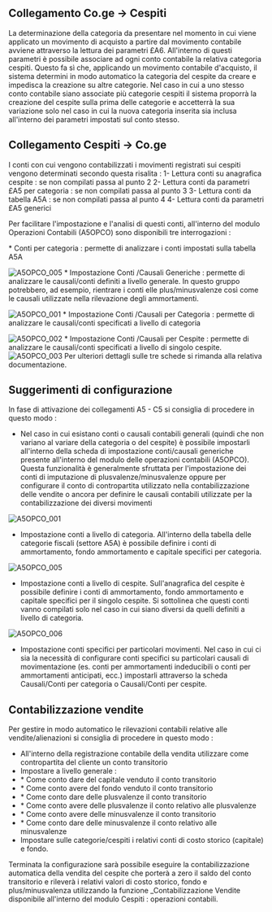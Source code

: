 ## Collegamento Co.ge -> Cespiti

La determinazione della categoria da presentare nel momento in cui viene applicato un movimento di acquisto a partire dal movimento contabile avviene attraverso la lettura dei parametri £A6. All'interno di questi parametri è possibile associare ad ogni conto contabile la relativa categoria cespiti. Questo fa sì che, applicando un movimento contabile d'acquisto, il sistema determini in modo automatico la categoria del cespite da creare e impedisca la creazione su altre categorie. Nel caso in cui a uno stesso conto contabile siano associate più categorie cespiti il sistema proporrà la creazione del cespite sulla prima delle categorie e accetterrà la sua variazione solo nel caso in cui la nuova categoria inserita sia inclusa all'interno dei parametri impostati sul conto stesso.


## Collegamento Cespiti -> Co.ge

I conti con cui vengono contabilizzati i movimenti registrati sui cespiti vengono determinati secondo questa risalita : 
1- Lettura conti su anagrafica cespite :  se non compilati passa al punto 2
2- Lettura conti da parametri £A5 per categoria :  se non compilati passa al punto 3
3- Lettura conti da tabella A5A :  se non compilati passa al punto 4
4- Lettura conti da parametri £A5 generici

Per facilitare l'impostazione e l'analisi di questi conti, all'interno del modulo Operazioni Contabili (A5OPCO) sono disponibili tre interrogazioni : 

 \* Conti per categoria :  permette di analizzare i conti impostati sulla tabella A5A

![A5OPCO_005](http://localhost:3000/immagini/A5OPCO_03/A5OPCO_005.png)
 \* Impostazione Conti /Causali Generiche :  permette di analizzare le causali/conti definiti a livello generale. In questo gruppo potrebbero, ad esempio, rientrare i conti elle plus/minusvalenze così come le causali utilizzate nella rilevazione degli ammortamenti.

![A5OPCO_001](http://localhost:3000/immagini/A5OPCO_03/A5OPCO_001.png)
 \* Impostazione Conti /Causali per Categoria :  permette di analizzare le causali/conti specificati a livello di categoria

![A5OPCO_002](http://localhost:3000/immagini/A5OPCO_03/A5OPCO_002.png)
 \* Impostazione Conti /Causali per Cespite :  permette di analizzare le causali/conti specificati a livello di singolo cespite.
![A5OPCO_003](http://localhost:3000/immagini/A5OPCO_03/A5OPCO_003.png)
Per ulteriori dettagli sulle tre schede si rimanda alla relativa documentazione.

## Suggerimenti di configurazione

In fase di attivazione dei collegamenti A5 - C5 si consiglia di procedere in questo modo : 


- Nel caso in cui esistano conti o causali contabili generali (quindi che non variano al variare della categoria o del cespite) è possibile impostarli all'interno della scheda di impostazione conti/causali generiche presente all'interno del modulo delle operazioni contabili (A5OPCO). Questa funzionalità è generalmente sfruttata per l'impostazione dei conti di imputazione di plusvalenze/minusvalenze oppure per configurare il conto di contropartita utilizzato nella contabilizzazione delle vendite o ancora per definire le causali contabili utilizzate per la contabilizzazione dei diversi movimenti

![A5OPCO_001](http://localhost:3000/immagini/A5OPCO_03/A5OPCO_001.png)
- Impostazione conti a livello di categoria. All'interno della tabella delle categorie fiscali (settore A5A) è possibile definire i conti di ammortamento, fondo ammortamento e capitale specifici per categoria.

![A5OPCO_005](http://localhost:3000/immagini/A5OPCO_03/A5OPCO_005.png)
- Impostazione conti a livello di cespite. Sull'anagrafica del cespite è possibile definire i conti di ammortamento, fondo ammortamento e capitale specifici per il singolo cespite. Si sottolinea che questi conti vanno compilati solo nel caso in cui siano diversi da quelli definiti a livello di categoria.

![A5OPCO_006](http://localhost:3000/immagini/A5OPCO_03/A5OPCO_006.png)
- Impostazione conti specifici per particolari movimenti. Nel caso in cui ci sia la necessità di configurare conti specifici su particolari causali di movimentazione (es. conti per ammortamenti indeducibili o conti per ammortamenti anticipati, ecc.) impostarli attraverso la scheda Causali/Conti per categoria o Causali/Conti per cespite.




## Contabilizzazione vendite

Per gestire in modo automatico le rilevazioni contabili relative alle vendite/alienazioni si consiglia di procedere in questo modo : 
-  All'interno della registrazione contabile della vendita utilizzare come contropartita del cliente un conto transitorio
-  Impostare a livello generale : 
- \* Come conto dare del capitale venduto il conto transitorio
- \* Come conto avere del fondo venduto il conto transitorio
- \* Come conto dare delle plusvalenze il conto transitorio
- \* Come conto avere delle plusvalenze il conto relativo alle plusvalenze
- \* Come conto avere delle minusvalenze il conto transitorio
- \* Come conto dare delle minusvalenze il conto relativo alle minusvalenze
-  Impostare sulle categorie/cespiti i relativi conti di costo storico (capitale) e fondo.

Terminata la configurazione sarà possibile eseguire la contabilizzazione automatica della vendita del cespite che porterà a zero il saldo del conto transitorio e rileverà i relativi valori di costo storico, fondo e plus/minusvalenza utilizzando la funzione _Contabilizzazione Vendite disponibile all'interno del modulo Cespiti :  operazioni contabili.


